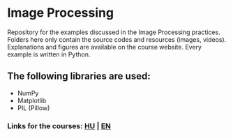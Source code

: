 # Image Processing
Repository for the examples discussed in the Image Processing practices. Folders here only contain the source codes and resources (images, videos). Explanations and figures are available on the course website. Every example is written in Python.

## The following libraries are used:
- NumPy
- Matplotlib
- PIL (Pillow)

### Links for the courses: [HU](https://szilagyipeti.hu/imgproc/content.html) | [EN](https://szilagyipeti.hu/imgproc/content-en.html)
